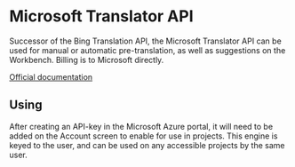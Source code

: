 # Microsoft Translator API

Successor of the Bing Translation API, the Microsoft Translator API can be used for manual or automatic pre-translation, as well as suggestions on the Workbench. Billing is to Microsoft directly. 

[Official documentation](https://www.microsoft.com/en-us/translator/translatorapi.aspx)

## Using

After creating an API-key in the Microsoft Azure portal, it will need to be added on the Account screen to enable for use in projects. This engine is keyed to the user, and can be used on any accessible projects by the same user.